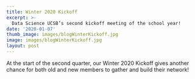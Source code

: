 ```yaml
---
title: Winter 2020 Kickoff
excerpt: >-
  Data Science UCSB’s second kickoff meeting of the school year!
date: '2020-01-07'
thumb_image: images/blogWinterKickoff.jpg
image: images/blogWinterKickoff.jpg
layout: post
---
```


At the start of the second quarter, our Winter 2020 Kickoff gives another chance for both old and new members to gather and build their network! 
